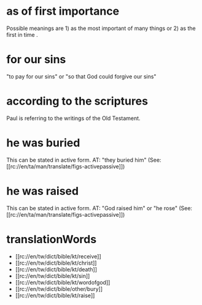 # as of first importance

Possible meanings are 1) as the most important of many things or 2) as the first in time .

# for our sins

"to pay for our sins" or "so that God could forgive our sins"

# according to the scriptures

Paul is referring to the writings of the Old Testament.

# he was buried

This can be stated in active form. AT: "they buried him" (See: [[rc://en/ta/man/translate/figs-activepassive]])

# he was raised

This can be stated in active form. AT: "God raised him" or "he rose" (See: [[rc://en/ta/man/translate/figs-activepassive]])

# translationWords

* [[rc://en/tw/dict/bible/kt/receive]]
* [[rc://en/tw/dict/bible/kt/christ]]
* [[rc://en/tw/dict/bible/kt/death]]
* [[rc://en/tw/dict/bible/kt/sin]]
* [[rc://en/tw/dict/bible/kt/wordofgod]]
* [[rc://en/tw/dict/bible/other/bury]]
* [[rc://en/tw/dict/bible/kt/raise]]